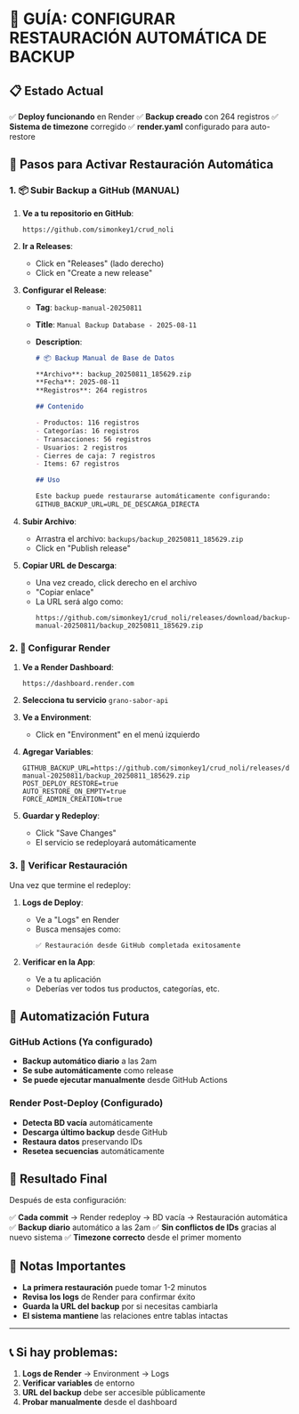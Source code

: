 # 🚀 GUÍA: CONFIGURAR RESTAURACIÓN AUTOMÁTICA DE BACKUP

## 📋 Estado Actual

✅ **Deploy funcionando** en Render
✅ **Backup creado** con 264 registros
✅ **Sistema de timezone** corregido
✅ **render.yaml** configurado para auto-restore

## 🎯 Pasos para Activar Restauración Automática

### 1. 📦 Subir Backup a GitHub (MANUAL)

1. **Ve a tu repositorio en GitHub**:

   ```
   https://github.com/simonkey1/crud_noli
   ```

2. **Ir a Releases**:

   - Click en "Releases" (lado derecho)
   - Click en "Create a new release"

3. **Configurar el Release**:

   - **Tag**: `backup-manual-20250811`
   - **Title**: `Manual Backup Database - 2025-08-11`
   - **Description**:

     ```markdown
     # 📦 Backup Manual de Base de Datos

     **Archivo**: backup_20250811_185629.zip
     **Fecha**: 2025-08-11
     **Registros**: 264 registros

     ## Contenido

     - Productos: 116 registros
     - Categorías: 16 registros
     - Transacciones: 56 registros
     - Usuarios: 2 registros
     - Cierres de caja: 7 registros
     - Items: 67 registros

     ## Uso

     Este backup puede restaurarse automáticamente configurando:
     GITHUB_BACKUP_URL=URL_DE_DESCARGA_DIRECTA
     ```

4. **Subir Archivo**:

   - Arrastra el archivo: `backups/backup_20250811_185629.zip`
   - Click en "Publish release"

5. **Copiar URL de Descarga**:
   - Una vez creado, click derecho en el archivo
   - "Copiar enlace"
   - La URL será algo como:
     ```
     https://github.com/simonkey1/crud_noli/releases/download/backup-manual-20250811/backup_20250811_185629.zip
     ```

### 2. 🔧 Configurar Render

1. **Ve a Render Dashboard**:

   ```
   https://dashboard.render.com
   ```

2. **Selecciona tu servicio** `grano-sabor-api`

3. **Ve a Environment**:

   - Click en "Environment" en el menú izquierdo

4. **Agregar Variables**:

   ```
   GITHUB_BACKUP_URL=https://github.com/simonkey1/crud_noli/releases/download/backup-manual-20250811/backup_20250811_185629.zip
   POST_DEPLOY_RESTORE=true
   AUTO_RESTORE_ON_EMPTY=true
   FORCE_ADMIN_CREATION=true
   ```

5. **Guardar y Redeploy**:
   - Click "Save Changes"
   - El servicio se redeployará automáticamente

### 3. 🧪 Verificar Restauración

Una vez que termine el redeploy:

1. **Logs de Deploy**:

   - Ve a "Logs" en Render
   - Busca mensajes como:
     ```
     ✅ Restauración desde GitHub completada exitosamente
     ```

2. **Verificar en la App**:
   - Ve a tu aplicación
   - Deberías ver todos tus productos, categorías, etc.

## 🔄 Automatización Futura

### GitHub Actions (Ya configurado)

- **Backup automático diario** a las 2am
- **Se sube automáticamente** como release
- **Se puede ejecutar manualmente** desde GitHub Actions

### Render Post-Deploy (Configurado)

- **Detecta BD vacía** automáticamente
- **Descarga último backup** desde GitHub
- **Restaura datos** preservando IDs
- **Resetea secuencias** automáticamente

## 🎉 Resultado Final

Después de esta configuración:

✅ **Cada commit** → Render redeploy → BD vacía → Restauración automática
✅ **Backup diario** automático a las 2am
✅ **Sin conflictos de IDs** gracias al nuevo sistema
✅ **Timezone correcto** desde el primer momento

## 🚨 Notas Importantes

- **La primera restauración** puede tomar 1-2 minutos
- **Revisa los logs** de Render para confirmar éxito
- **Guarda la URL del backup** por si necesitas cambiarla
- **El sistema mantiene** las relaciones entre tablas intactas

---

## 📞 Si hay problemas:

1. **Logs de Render** → Environment → Logs
2. **Verificar variables** de entorno
3. **URL del backup** debe ser accesible públicamente
4. **Probar manualmente** desde el dashboard
